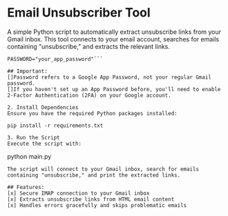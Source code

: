 # Email Unsubscriber Tool

A simple Python script to automatically extract unsubscribe links from your Gmail inbox. This tool connects to your email account, searches for emails containing "unsubscribe," and extracts the relevant links.

```EMAIL="your_email@gmail.com"
PASSWORD="your_app_password"```

## Important:
[]Password refers to a Google App Password, not your regular Gmail password.
[]If you haven't set up an App Password before, you'll need to enable 2-Factor Authentication (2FA) on your Google account.

2. Install Dependencies
Ensure you have the required Python packages installed:

pip install -r requirements.txt

3. Run the Script
Execute the script with:
```
python main.py
```
The script will connect to your Gmail inbox, search for emails containing "unsubscribe," and print the extracted links.

## Features:
[x] Secure IMAP connection to your Gmail inbox
[x] Extracts unsubscribe links from HTML email content
[x] Handles errors gracefully and skips problematic emails
